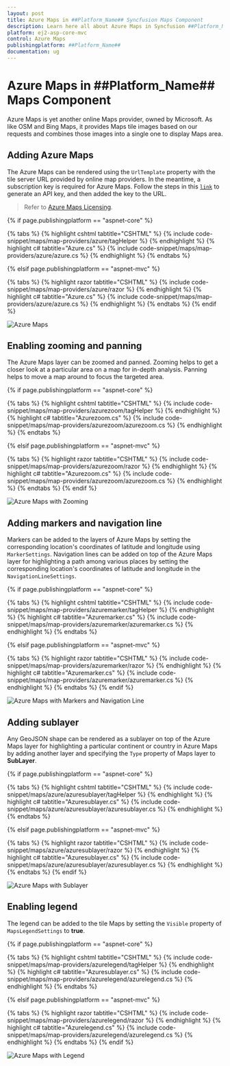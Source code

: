 ```yaml
---
layout: post
title: Azure Maps in ##Platform_Name## Syncfusion Maps Component
description: Learn here all about Azure Maps in Syncfusion ##Platform_Name## Maps component of Syncfusion Essential JS 2 and more.
platform: ej2-asp-core-mvc
control: Azure Maps
publishingplatform: ##Platform_Name##
documentation: ug
---
```


# Azure Maps in ##Platform_Name## Maps Component

Azure Maps is yet another online Maps provider, owned by Microsoft. As like OSM and Bing Maps, it provides Maps tile images based on our requests and combines those images into a single one to display Maps area.

## Adding Azure Maps

The Azure Maps can be rendered using the `UrlTemplate` property with the tile server URL provided by online map providers. In the meantime, a subscription key is required for Azure Maps. Follow the steps in this [`link`](https://docs.microsoft.com/en-us/azure/search/search-security-api-keys) to generate an API key, and then added the key to the URL.

>Refer to [Azure Maps Licensing](https://azure.microsoft.com/en-in/support/legal/).

{% if page.publishingplatform == "aspnet-core" %}

{% tabs %}
{% highlight cshtml tabtitle="CSHTML" %}
{% include code-snippet/maps/map-providers/azure/tagHelper %}
{% endhighlight %}
{% highlight c# tabtitle="Azure.cs" %}
{% include code-snippet/maps/map-providers/azure/azure.cs %}
{% endhighlight %}
{% endtabs %}

{% elsif page.publishingplatform == "aspnet-mvc" %}

{% tabs %}
{% highlight razor tabtitle="CSHTML" %}
{% include code-snippet/maps/map-providers/azure/razor %}
{% endhighlight %}
{% highlight c# tabtitle="Azure.cs" %}
{% include code-snippet/maps/map-providers/azure/azure.cs %}
{% endhighlight %}
{% endtabs %}
{% endif %}

![Azure Maps](../images/MapProviders/azure-maps.PNG)

## Enabling zooming and panning

The Azure Maps layer can be zoomed and panned. Zooming helps to get a closer look at a particular area on a map for in-depth analysis. Panning helps to move a map around to focus the targeted area.

{% if page.publishingplatform == "aspnet-core" %}

{% tabs %}
{% highlight cshtml tabtitle="CSHTML" %}
{% include code-snippet/maps/map-providers/azurezoom/tagHelper %}
{% endhighlight %}
{% highlight c# tabtitle="Azurezoom.cs" %}
{% include code-snippet/maps/map-providers/azurezoom/azurezoom.cs %}
{% endhighlight %}
{% endtabs %}

{% elsif page.publishingplatform == "aspnet-mvc" %}

{% tabs %}
{% highlight razor tabtitle="CSHTML" %}
{% include code-snippet/maps/map-providers/azurezoom/razor %}
{% endhighlight %}
{% highlight c# tabtitle="Azurezoom.cs" %}
{% include code-snippet/maps/map-providers/azurezoom/azurezoom.cs %}
{% endhighlight %}
{% endtabs %}
{% endif %}

![Azure Maps with Zooming](../images/MapProviders/azure-maps-zooming.PNG)

## Adding markers and navigation line

Markers can be added to the layers of Azure Maps by setting the corresponding location's coordinates of latitude and longitude using `MarkerSettings`. Navigation lines can be added on top of the Azure Maps layer for highlighting a path among various places by setting the corresponding location's coordinates of latitude and longitude in the `NavigationLineSettings`.

{% if page.publishingplatform == "aspnet-core" %}

{% tabs %}
{% highlight cshtml tabtitle="CSHTML" %}
{% include code-snippet/maps/map-providers/azuremarker/tagHelper %}
{% endhighlight %}
{% highlight c# tabtitle="Azuremarker.cs" %}
{% include code-snippet/maps/map-providers/azuremarker/azuremarker.cs %}
{% endhighlight %}
{% endtabs %}

{% elsif page.publishingplatform == "aspnet-mvc" %}

{% tabs %}
{% highlight razor tabtitle="CSHTML" %}
{% include code-snippet/maps/map-providers/azuremarker/razor %}
{% endhighlight %}
{% highlight c# tabtitle="Azuremarker.cs" %}
{% include code-snippet/maps/map-providers/azuremarker/azuremarker.cs %}
{% endhighlight %}
{% endtabs %}
{% endif %}

![Azure Maps with Markers and Navigation Line](../images/MapProviders/azure-maps-marker-and-line.PNG)

## Adding sublayer

Any GeoJSON shape can be rendered as a sublayer on top of the Azure Maps layer for highlighting a particular continent or country in Azure Maps by adding another layer and specifying the `Type` property of Maps layer to **SubLayer**.


{% if page.publishingplatform == "aspnet-core" %}

{% tabs %}
{% highlight cshtml tabtitle="CSHTML" %}
{% include code-snippet/maps/azure/azuresublayer/tagHelper %}
{% endhighlight %}
{% highlight c# tabtitle="Azuresublayer.cs" %}
{% include code-snippet/maps/azure/azuresublayer/azuresublayer.cs %}
{% endhighlight %}
{% endtabs %}

{% elsif page.publishingplatform == "aspnet-mvc" %}

{% tabs %}
{% highlight razor tabtitle="CSHTML" %}
{% include code-snippet/maps/azure/azuresublayer/razor %}
{% endhighlight %}
{% highlight c# tabtitle="Azuresublayer.cs" %}
{% include code-snippet/maps/azure/azuresublayer/azuresublayer.cs %}
{% endhighlight %}
{% endtabs %}
{% endif %}

![Azure Maps with Sublayer](../images/MapProviders/azure-map-sublayer.PNG)

## Enabling legend

The legend can be added to the tile Maps by setting the `Visible` property of `MapsLegendSettings` to **true**.

{% if page.publishingplatform == "aspnet-core" %}

{% tabs %}
{% highlight cshtml tabtitle="CSHTML" %}
{% include code-snippet/maps/map-providers/azurelegend/tagHelper %}
{% endhighlight %}
{% highlight c# tabtitle="Azuresublayer.cs" %}
{% include code-snippet/maps/map-providers/azurelegend/azurelegend.cs %}
{% endhighlight %}
{% endtabs %}

{% elsif page.publishingplatform == "aspnet-mvc" %}

{% tabs %}
{% highlight razor tabtitle="CSHTML" %}
{% include code-snippet/maps/map-providers/azurelegend/razor %}
{% endhighlight %}
{% highlight c# tabtitle="Azurelegend.cs" %}
{% include code-snippet/maps/map-providers/azurelegend/azurelegend.cs %}
{% endhighlight %}
{% endtabs %}
{% endif %}

![Azure Maps with Legend](../images/MapProviders/azure-map-legend.PNG)
